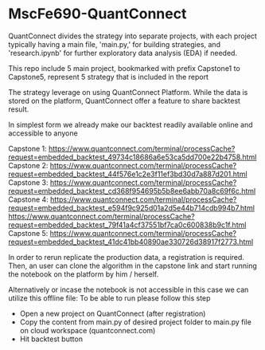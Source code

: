 # MscFe690-QuantConnect

QuantConnect divides the strategy into separate projects, with each project typically having a main file, 'main.py,' for building strategies, and 'research.ipynb' for further exploratory data analysis (EDA) if needed.

This repo include 5 main project, bookmarked with prefix Capstone1 to Capstone5, represent 5 strategy that is included in the report

The strategy leverage on using QuantConnect Platform. While the data is stored on the platform, QuantConnect offer a feature to share backtest result.

In simplest form we already make our backtest readily available online and accessible to anyone

 Capstone 1: https://www.quantconnect.com/terminal/processCache?request=embedded_backtest_49734c18686a6e53ca5dd700e22b4758.html
 Capstone 2: https://www.quantconnect.com/terminal/processCache?request=embedded_backtest_44f576e1c2e3f11ef3bd30d7a887d201.html
 Capstone 3: https://www.quantconnect.com/terminal/processCache?request=embedded_backtest_cd368f954695b5b8ee6abb70a8c69f6c.html
 Capstone 4: https://www.quantconnect.com/terminal/processCache?request=embedded_backtest_e594f9c925d01a2d5e44b714cdb994b7.html
 https://www.quantconnect.com/terminal/processCache?request=embedded_backtest_79f41a4cf37551bf7ca0c600838b9c1f.html 
 Capstone 5: https://www.quantconnect.com/terminal/processCache?request=embedded_backtest_41dc41bb40890ae330726d38917f2773.html

 In order to rerun replicate the production data, a registration is required.
 Then, an user can clone the algorithm in the capstone link and start running the notebook on the platform by him / herself.

 Alternatively or incase the notebook is not accessible in this case we can utilize this offline file:
To be able to run please follow this step 
 - Open a new project on QuantConnect (after registration)
 - Copy the content from main.py of desired project folder to main.py file on cloud workspace (quantconnect.com)
 - Hit backtest button